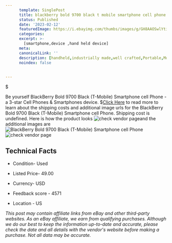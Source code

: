 ```yaml
---
      template: SinglePost
      title: blackberry bold 9700 black t mobile smartphone cell phone
      status: Published
      date: '2023-02-12'
      featuredImage: https://i.ebayimg.com/thumbs/images/g/GH8AAOSwlYtiFSPc/s-l225.jpg
      categories: 
      excerpt: >-
        [smartphone,device ,hand held device]
      meta:
      canonicalLink: ''
      description: [handheld,industrially made,well crafted,Portable,Mobile,Compact,Convenient,Lightweight,Maneuverable,Man-portable,Miniature,Carriable,Hand-held,Light,Holdable,Transportable,Mobile device,Pocket-sized,On-the-go,Wireless,Cordless,Compact size,Convenient size, smartphone,device ,hand held device]
      noindex: false
      
        
---
```

$

Be yourself BlackBerry Bold 9700 Black (T-Mobile) Smartphone cell Phone - a 3-star Cell Phones & Smartphones device.
$[Click Here](https://www.ebay.com/itm/403519617324?hash=item5df3a4b92c%3Ag%3AGH8AAOSwlYtiFSPc&mkevt=1&mkcid=1&mkrid=711-53200-19255-0&campid=%253CePNCampaignId%253E&customid=%253CreferenceId%253E&toolid=10049) to read more to learn about the shipping costs and additional image urls for the BlackBerry Bold 9700 Black (T-Mobile) Smartphone cell Phone. Shipping cost is undefined. Here is how the product looks ![check vendor page](https://i.ebayimg.com/thumbs/images/g/GH8AAOSwlYtiFSPc/s-l225.jpg)and the additional images are![BlackBerry Bold 9700 Black (T-Mobile) Smartphone cell Phone](https://i.ebayimg.com/images/g/GH8AAOSwlYtiFSPc/s-l1600.jpg)![check vendor page](https://origin-galleryplus.ebayimg.com/ws/web/403519617324_2_0_1/225x225.jpg,https://origin-galleryplus.ebayimg.com/ws/web/403519617324_3_0_1/225x225.jpg,https://origin-galleryplus.ebayimg.com/ws/web/403519617324_4_0_1/225x225.jpg)



 ## Technical Facts 



     
      

 - Condition- Used 


      

 - Listed Price- 49.00 


      

 - Currency- USD 


      

 - Feedback score - 4571 


      

 - Location - US 


      
      

 *_This post may contain affiliate links from eBay and other third-party websites. As an eBay affiliate, we earn from qualifying purchases. Although we do our best to keep the information up-to-date and accurate, please check the date and all details with the vendor's website before making a purchase. Not all data may be accurate._*






